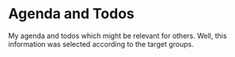 # Agenda and Todos
My agenda and todos which might be relevant for others. Well, this information was selected according to the target groups.
